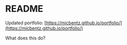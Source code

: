 # README

Updated portfolio: [https://micbentz.github.io/portfolio/](https://micbentz.github.io/portfolio/)

What does this do?

